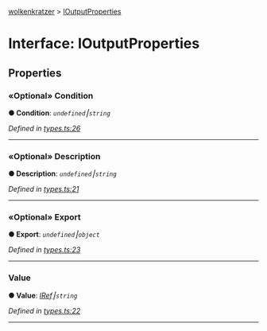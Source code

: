 [wolkenkratzer](../README.md) > [IOutputProperties](../interfaces/ioutputproperties.md)



# Interface: IOutputProperties


## Properties
<a id="condition"></a>

### «Optional» Condition

**●  Condition**:  *`undefined`⎮`string`* 

*Defined in [types.ts:26](https://github.com/arminhammer/wolkenkratzer/blob/cd0c133/src/types.ts#L26)*





___

<a id="description"></a>

### «Optional» Description

**●  Description**:  *`undefined`⎮`string`* 

*Defined in [types.ts:21](https://github.com/arminhammer/wolkenkratzer/blob/cd0c133/src/types.ts#L21)*





___

<a id="export"></a>

### «Optional» Export

**●  Export**:  *`undefined`⎮`object`* 

*Defined in [types.ts:23](https://github.com/arminhammer/wolkenkratzer/blob/cd0c133/src/types.ts#L23)*





___

<a id="value"></a>

###  Value

**●  Value**:  *[IRef](iref.md)⎮`string`* 

*Defined in [types.ts:22](https://github.com/arminhammer/wolkenkratzer/blob/cd0c133/src/types.ts#L22)*





___


